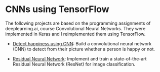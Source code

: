 # CNNs using TensorFlow


The following projects are based on the programming assignments of deeplearning.ai, course Convolutional Neural Networks. They were implemented in Keras and I reimplemented them using TensorFlow.

* [Detect happiness using CNN](https://github.com/vasilismg/CNNs_TensorFlow/tree/master/Detect_happiness_using_CNNs): Build a convolutional neural network (CNN) to detect from their picture whether a person is happy or not.

* [Residual Neural Network](https://github.com/vasilismg/CNNs_TensorFlow/tree/master/Residual_Neural_Network): Implement and train a state-of-the-art Residual Neural Network (ResNet) for image classification.

